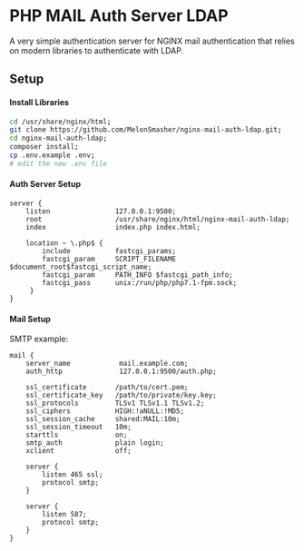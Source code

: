 # PHP MAIL Auth Server LDAP

A very simple authentication server for NGINX mail authentication that relies on modern libraries to authenticate with LDAP.

## Setup

#### Install Libraries

```bash
cd /usr/share/nginx/html;
git clone https://github.com/MelonSmasher/nginx-mail-auth-ldap.git;
cd nginx-mail-auth-ldap;
composer install;
cp .env.example .env;
# edit the new .env file
```

#### Auth Server Setup

```nginx
server {
    listen                127.0.0.1:9500;
    root                  /usr/share/nginx/html/nginx-mail-auth-ldap;
    index                 index.php index.html;

    location ~ \.php$ {
        include           fastcgi_params;
        fastcgi_param     SCRIPT_FILENAME $document_root$fastcgi_script_name;
        fastcgi_param     PATH_INFO $fastcgi_path_info;
        fastcgi_pass      unix:/run/php/php7.1-fpm.sock;
     }
}
```

#### Mail Setup

SMTP example:

```nginx
mail {
    server_name            mail.example.com;
    auth_http              127.0.0.1:9500/auth.php;
    
    ssl_certificate       /path/to/cert.pem;
    ssl_certificate_key   /path/to/private/key.key;
    ssl_protocols         TLSv1 TLSv1.1 TLSv1.2;
    ssl_ciphers           HIGH:!aNULL:!MD5;
    ssl_session_cache     shared:MAIL:10m;
    ssl_session_timeout   10m;
    starttls              on;
    smtp_auth             plain login;
    xclient               off;
    
    server {
        listen 465 ssl;
        protocol smtp;
    }
    
    server {
        listen 587;
        protocol smtp;
    }
}
```
